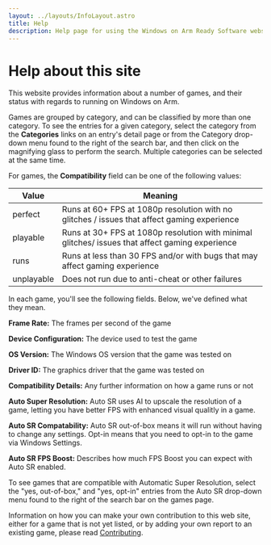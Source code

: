 ```yaml
---
layout: ../layouts/InfoLayout.astro
title: Help
description: Help page for using the Windows on Arm Ready Software website.
---
```


# Help about this site

This website provides information about a number of games, and their status with regards to running on Windows on Arm.

Games are grouped by category, and can be classified by more than one category. To see the entries for a given category, select the category from the **Categories** links on an entry's detail page or from the Category drop-down menu found to the right of the search bar, and then click on the magnifying glass to perform the search. Multiple categories can be selected at the same time.

For games, the **Compatibility** field can be one of the following values:

| Value      | Meaning                               |
| ---------- | ------------------------------------- |
| perfect    | Runs at 60+ FPS at 1080p resolution with no glitches / issues that affect gaming experience |
| playable   | Runs at 30+ FPS at 1080p resolution with minimal glitches/ issues that affect gaming experience |
| runs       | Runs at less than 30 FPS and/or with bugs that may affect gaming experience |
| unplayable | Does not run due to anti-cheat or other failures |

In each game, you'll see the following fields. Below, we've defined what they mean.

**Frame Rate:** The frames per second of the game

**Device Configuration:** The device used to test the game

**OS Version:** The Windows OS version that the game was tested on

**Driver ID:** The graphics driver that the game was tested on

**Compatibility Details:** Any further information on how a game runs or not

**Auto Super Resolution:** Auto SR uses AI to upscale the resolution of a game, letting you have better FPS with enhanced visual qualitly in a game. 

**Auto SR Compatability:** Auto SR out-of-box means it will run without having to change any settings. Opt-in means that you need to opt-in to the game via Windows Settings.

**Auto SR FPS Boost:** Describes how much FPS Boost you can expect with Auto SR enabled.

To see games that are compatible with Automatic Super Resolution, select the "yes, out-of-box," and "yes, opt-in" entries from the Auto SR drop-down menu found to the right of the search bar on the games page. 

Information on how you can make your own contribution to this web site, either for a game that is not yet listed, or by adding your own report to an existing game, please read [Contributing](/contributing).
